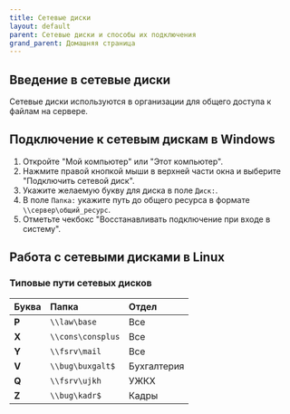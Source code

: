 ```yaml
---
title: Сетевые диски
layout: default
parent: Сетевые диски и способы их подключения
grand_parent: Домашняя страница
---
```


## Введение в сетевые диски

Сетевые диски используются в организации для общего доступа к файлам на сервере.

## Подключение к сетевым дискам в Windows

1. Откройте "Мой компьютер" или "Этот компьютер".
2. Нажмите правой кнопкой мыши в верхней части окна и выберите "Подключить сетевой диск".
3. Укажите желаемую букву для диска в поле `Диск:`.
4. В поле `Папка:` укажите путь до общего ресурса в формате `\\сервер\общий_ресурс`.
5. Отметьте чекбокс "Восстанавливать подключение при входе в систему".

## Работа с сетевыми дисками в Linux

### Типовые пути сетевых дисков

| Буква | Папка             | Отдел       |
| :---- | :---------------- | :---------- |
| **P** | `\\law\base`      | Все         |
| **X** | `\\cons\consplus` | Все         |
| **Y** | `\\fsrv\mail`     | Все         |
| **V** | `\\bug\buxgalt$`  | Бухгалтерия |
| **Q** | `\\fsrv\ujkh`     | УЖКХ        |
| **Z** | `\\bug\kadr$`     | Кадры       |
